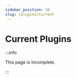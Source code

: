 ```yaml
---
sidebar_position: 30
slug: /plugins/Current
---
```



# Current Plugins

:::info

This page is incomplete.

:::